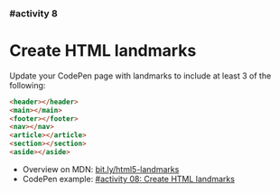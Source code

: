 ### #activity 8

# Create HTML landmarks

Update your CodePen page with landmarks to include at least 3 of the following:


```html
<header></header>
<main></main>
<footer></footer>
<nav></nav>
<article></article>
<section></section>
<aside></aside>
```

* Overview on MDN: [bit.ly/html5-landmarks](http://bit.ly/html5-landmarks)
* CodePen example:  [#activity 08:  Create HTML landmarks](https://codepen.io/eystein/pen/xxxwwpe?editors=1000)
